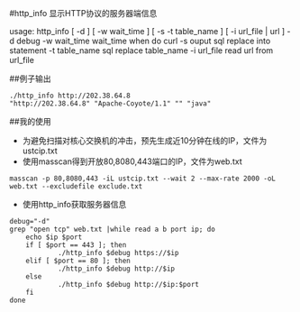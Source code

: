 #http_info 显示HTTP协议的服务器端信息

usage:
    http_info [ -d ] [ -w wait_time ] [ -s -t table_name ] [ -i url_file | url ]
          -d              debug
          -w wait_time    wait_time when do curl
          -s              ouput sql replace into statement
          -t table_name   sql replace table_name
          -i url_file     read url from url_file


##例子输出
````
./http_info http://202.38.64.8
"http://202.38.64.8" "Apache-Coyote/1.1" "" "java"
````

##我的使用
* 为避免扫描对核心交换机的冲击，预先生成近10分钟在线的IP，文件为 ustcip.txt
* 使用masscan得到开放80,8080,443端口的IP，文件为web.txt
````
masscan -p 80,8080,443 -iL ustcip.txt --wait 2 --max-rate 2000 -oL web.txt --excludefile exclude.txt
````
*  使用http_info获取服务器信息
````
debug="-d"
grep "open tcp" web.txt |while read a b port ip; do
	echo $ip $port
	if [ $port == 443 ]; then
        	./http_info $debug https://$ip
	elif [ $port == 80 ]; then
        	./http_info $debug http://$ip
	else
        	./http_info $debug http://$ip:$port
	fi
done
````


